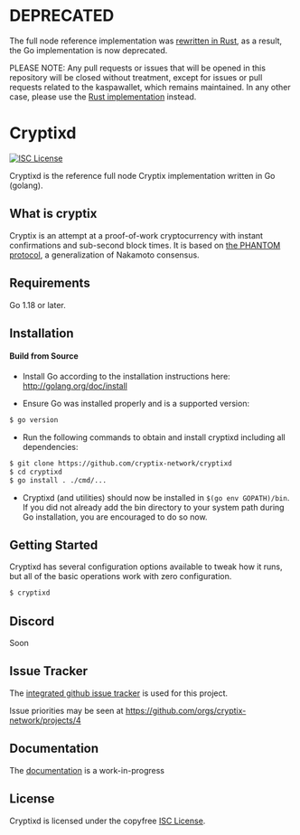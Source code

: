 # DEPRECATED

The full node reference implementation was [rewritten in Rust](https://github.com/cryptix-network/rusty-cryptix), as a result, the Go implementation is now deprecated.

PLEASE NOTE: Any pull requests or issues that will be opened in this repository will be closed without treatment, except for issues or pull requests related to the kaspawallet, which remains maintained. In any other case, please use the [Rust implementation](https://github.com/cryptix-network/rusty-cryptix) instead.

Cryptixd
====

[![ISC License](http://img.shields.io/badge/license-ISC-blue.svg)](https://choosealicense.com/licenses/isc/)

Cryptixd is the reference full node Cryptix implementation written in Go (golang).

## What is cryptix

Cryptix is an attempt at a proof-of-work cryptocurrency with instant confirmations and sub-second block times. It is based on [the PHANTOM protocol](https://eprint.iacr.org/2018/104.pdf), a generalization of Nakamoto consensus.

## Requirements

Go 1.18 or later.

## Installation

#### Build from Source

- Install Go according to the installation instructions here:
  http://golang.org/doc/install

- Ensure Go was installed properly and is a supported version:

```bash
$ go version
```

- Run the following commands to obtain and install cryptixd including all dependencies:

```bash
$ git clone https://github.com/cryptix-network/cryptixd
$ cd cryptixd
$ go install . ./cmd/...
```

- Cryptixd (and utilities) should now be installed in `$(go env GOPATH)/bin`. If you did
  not already add the bin directory to your system path during Go installation,
  you are encouraged to do so now.


## Getting Started

Cryptixd has several configuration options available to tweak how it runs, but all
of the basic operations work with zero configuration.

```bash
$ cryptixd
```

## Discord
Soon

## Issue Tracker

The [integrated github issue tracker](https://github.com/cryptix-network/cryptixd/issues)
is used for this project.

Issue priorities may be seen at https://github.com/orgs/cryptix-network/projects/4

## Documentation

The [documentation](https://github.com/cryptix-network/docs) is a work-in-progress

## License

Cryptixd is licensed under the copyfree [ISC License](https://choosealicense.com/licenses/isc/).

